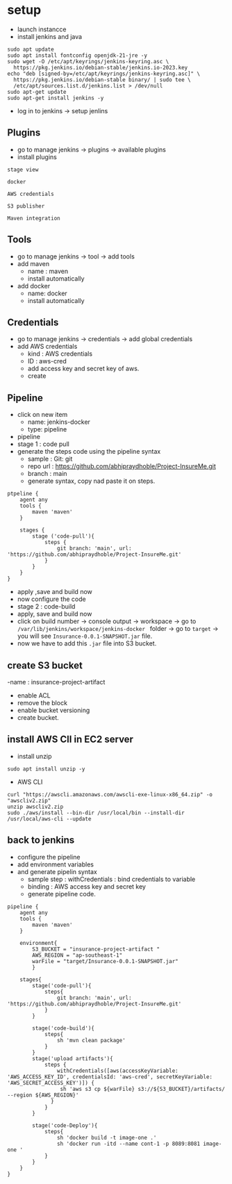 # setup
- launch instancce
- install jenkins and java
```
sudo apt update
sudo apt install fontconfig openjdk-21-jre -y
sudo wget -O /etc/apt/keyrings/jenkins-keyring.asc \
  https://pkg.jenkins.io/debian-stable/jenkins.io-2023.key
echo "deb [signed-by=/etc/apt/keyrings/jenkins-keyring.asc]" \
  https://pkg.jenkins.io/debian-stable binary/ | sudo tee \
  /etc/apt/sources.list.d/jenkins.list > /dev/null
sudo apt-get update
sudo apt-get install jenkins -y
```
- log in to jenkins -> setup jenlins
## Plugins 
- go to manage jenkins -> plugins -> available plugins
- install plugins
```
stage view
```

```
docker
```
```
AWS credentials
```
```
S3 publisher
```
```
Maven integration
```
## Tools 
- go to manage jenkins -> tool -> add tools
- add maven
   - name : maven
   - install automatically
- add docker
   - name: docker
   - install automatically
## Credentials
- go to manage jenkins -> credentials -> add global credentials
- add AWS credentials
   - kind : AWS credentials
   - ID : aws-cred
   - add access key and secret key of aws.
   -  create
## Pipeline
- click on new item
   - name: jenkins-docker
   - type: pipeline 
- pipeline
- stage 1 : code pull
- generate the steps code using the pipeline syntax
   - sample : Git: git
   - repo url : https://github.com/abhipraydhoble/Project-InsureMe.git
   - branch : main
   - generate syntax, copy nad paste it on steps. 
```
ptpeline {
    agent any
    tools {
        maven 'maven'
    }
    
    stages {
        stage ('code-pull'){
            steps {
                git branch: 'main', url: 'https://github.com/abhipraydhoble/Project-InsureMe.git'
            }
        }
    }
}
```
- apply ,save and build now
- now configure the code
- stage 2 : code-build
- apply, save and build now
- click on build number -> console output -> workspace -> go to ``/var/lib/jenkins/workspace/jenkins-docker `` folder -> go to ``target`` ->  you will see ``Insurance-0.0.1-SNAPSHOT.jar`` file.
- now we have to add this ``.jar`` file into S3 bucket.
## create S3 bucket
-name : insurance-project-artifact
- enable ACL
- remove the block
- enable bucket versioning
- create bucket.
## install AWS ClI in EC2 server
- install unzip
```
sudo apt install unzip -y
```
- AWS CLI
```
curl "https://awscli.amazonaws.com/awscli-exe-linux-x86_64.zip" -o "awscliv2.zip"
unzip awscliv2.zip
sudo ./aws/install --bin-dir /usr/local/bin --install-dir /usr/local/aws-cli --update
```
## back to jenkins
- configure the pipeline
- add environment variables
- and generate pipelin syntax
  -  sample step : withCredentials : bind credentials to variable
   - binding : AWS access key and secret key
   - generate pipeline code.
```
pipeline {
    agent any 
    tools {
        maven 'maven'
    }
    
    environment{
        S3_BUCKET = "insurance-project-artifact " 
        AWS_REGION = "ap-southeast-1"
        warFile = "target/Insurance-0.0.1-SNAPSHOT.jar"
        }
    
    stages{
        stage('code-pull'){
            steps{
                git branch: 'main', url: 'https://github.com/abhipraydhoble/Project-InsureMe.git'
            }
        }
        
        stage('code-build'){
            steps{
                sh 'mvn clean package'
            }
        }
        stage('upload artifacts'){
            steps {
                withCredentials([aws(accessKeyVariable: 'AWS_ACCESS_KEY_ID', credentialsId: 'aws-cred', secretKeyVariable: 'AWS_SECRET_ACCESS_KEY')]) {
                 sh 'aws s3 cp ${warFile} s3://${S3_BUCKET}/artifacts/ --region ${AWS_REGION}'
              }
            }
        }
        
        stage('code-Deploy'){
            steps{
                sh 'docker build -t image-one .'
                sh 'docker run -itd --name cont-1 -p 8089:8081 image-one '
            }
        }
    }
}
